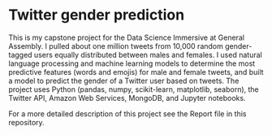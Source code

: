 # Twitter gender prediction

This is my capstone project for the Data Science Immersive at General Assembly. I pulled about one million tweets from 10,000 random gender-tagged users equally distributed between males and females. I used natural language processing and machine learning models to determine the most predictive features (words and emojis) for male and female tweets, and built a model to predict the gender of a Twitter user based on tweets. The project uses Python (pandas, numpy, scikit-learn, matplotlib, seaborn), the Twitter API, Amazon Web Services, MongoDB, and Jupyter notebooks.

For a more detailed description of this project see the Report file in this repository.
